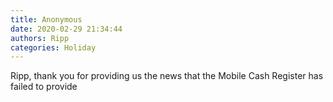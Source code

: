 ```yaml
---
title: Anonymous
date: 2020-02-29 21:34:44
authors: Ripp
categories: Holiday
---
```


 Ripp, thank you for providing us the news that the Mobile Cash Register has failed to provide